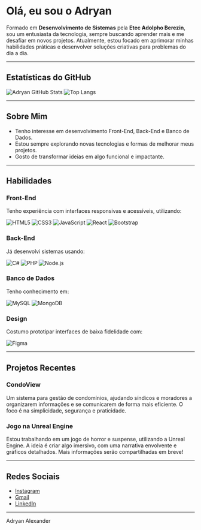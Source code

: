 # Olá, eu sou o Adryan

Formado em **Desenvolvimento de Sistemas** pela **Etec Adolpho Berezin**, sou um entusiasta da tecnologia, sempre buscando aprender mais e me desafiar em novos projetos. Atualmente, estou focado em aprimorar minhas habilidades práticas e desenvolver soluções criativas para problemas do dia a dia.

---

## Estatísticas do GitHub
![Adryan GitHub Stats](https://github-readme-stats.vercel.app/api?username=AlexSanderXDZ&show_icons=true&theme=radical)
![Top Langs](https://github-readme-stats.vercel.app/api/top-langs/?username=AlexSanderXDZ&layout=compact&theme=radical)

---

## Sobre Mim
- Tenho interesse em desenvolvimento Front-End, Back-End e Banco de Dados.
- Estou sempre explorando novas tecnologias e formas de melhorar meus projetos.
- Gosto de transformar ideias em algo funcional e impactante.

---

## Habilidades

### Front-End
Tenho experiência com interfaces responsivas e acessíveis, utilizando:

![HTML5](https://img.shields.io/badge/HTML5-E34F26?style=for-the-badge&logo=html5&logoColor=white) ![CSS3](https://img.shields.io/badge/CSS3-1572B6?style=for-the-badge&logo=css3&logoColor=white) ![JavaScript](https://img.shields.io/badge/JavaScript-F7DF1E?style=for-the-badge&logo=javascript&logoColor=black) ![React](https://img.shields.io/badge/React-61DAFB?style=for-the-badge&logo=react&logoColor=black) ![Bootstrap](https://img.shields.io/badge/Bootstrap-563D7C?style=for-the-badge&logo=bootstrap&logoColor=white)

### Back-End
Já desenvolvi sistemas usando:

![C#](https://img.shields.io/badge/C%23-239120?style=for-the-badge&logo=c-sharp&logoColor=white) ![PHP](https://img.shields.io/badge/PHP-777BB4?style=for-the-badge&logo=php&logoColor=white) ![Node.js](https://img.shields.io/badge/Node.js-339933?style=for-the-badge&logo=node.js&logoColor=white)

### Banco de Dados
Tenho conhecimento em:

![MySQL](https://img.shields.io/badge/MySQL-00000F?style=for-the-badge&logo=mysql&logoColor=white) ![MongoDB](https://img.shields.io/badge/MongoDB-47A248?style=for-the-badge&logo=mongodb&logoColor=white)

### Design
Costumo prototipar interfaces de baixa fidelidade com:

![Figma](https://img.shields.io/badge/Figma-000000?style=for-the-badge&logo=figma&logoColor=white)

---

## Projetos Recentes

### CondoView
Um sistema para gestão de condomínios, ajudando síndicos e moradores a organizarem informações e se comunicarem de forma mais eficiente. O foco é na simplicidade, segurança e praticidade.

### Jogo na Unreal Engine
Estou trabalhando em um jogo de horror e suspense, utilizando a Unreal Engine. A ideia é criar algo imersivo, com uma narrativa envolvente e gráficos detalhados. Mais informações serão compartilhadas em breve!

---

## Redes Sociais
- [Instagram](https://www.instagram.com/allexy_z/)
- [Gmail](mailto:adryan.alex16@gmail.com)
- [LinkedIn](https://www.linkedin.com/in/adryan-alexander-b6582a23a/)

---
Adryan Alexander
